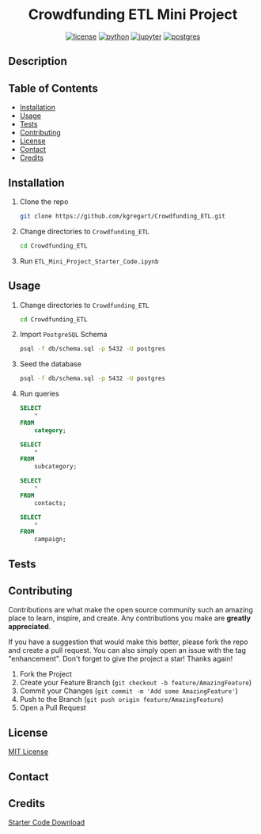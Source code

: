 <div align="center">

# Crowdfunding ETL Mini Project

[![license][license]][license-url]
[![python][python]][python-url]
[![jupyter][jupyter]][jupyter-url]
[![postgres][postgres]][postgres-url]

</div>

## Description

## Table of Contents

-   [Installation](#installation)
-   [Usage](#usage)
-   [Tests](#tests)
-   [Contributing](#contributing)
-   [License](#license)
-   [Contact](#contact)
-   [Credits](#credits)

## Installation

1.  Clone the repo

    ```sh
    git clone https://github.com/kgregart/Crowdfunding_ETL.git
    ```

2.  Change directories to `Crowdfunding_ETL`

    ```sh
    cd Crowdfunding_ETL
    ```

3.  Run `ETL_Mini_Project_Starter_Code.ipynb`

## Usage

1.  Change directories to `Crowdfunding_ETL`

    ```sh
    cd Crowdfunding_ETL
    ```

2.  Import `PostgreSQL` Schema

    ```sh
    psql -f db/schema.sql -p 5432 -U postgres
    ```

3.  Seed the database

    ```sh
    psql -f db/schema.sql -p 5432 -U postgres
    ```

4.  Run queries

    ```sql
    SELECT
        *
    FROM
        category;
    ```

    ```sql
    SELECT
        *
    FROM
        subcategory;
    ```

    ```sql
    SELECT
        *
    FROM
        contacts;
    ```

    ```sql
    SELECT
        *
    FROM
        campaign;
    ```

## Tests

## Contributing

Contributions are what make the open source community such an amazing place to learn, inspire, and create. Any contributions you make are **greatly appreciated**.

If you have a suggestion that would make this better, please fork the repo and create a pull request. You can also simply open an issue with the tag "enhancement".
Don't forget to give the project a star! Thanks again!

1. Fork the Project
2. Create your Feature Branch (`git checkout -b feature/AmazingFeature`)
3. Commit your Changes (`git commit -m 'Add some AmazingFeature'`)
4. Push to the Branch (`git push origin feature/AmazingFeature`)
5. Open a Pull Request

## License

[MIT License](https://opensource.org/licenses/MIT)

## Contact

## Credits

[Starter Code Download](https://static.bc-edx.com/data/dl-1-2/m13/lms/starter/Starter_Files.zip)

[license]: https://img.shields.io/github/license/kgregart/Crowdfunding_ETL.svg?style=for-the-badge
[license-url]: https://github.com/kgregart/Crowdfunding_ETL/blob/master/LICENSE
[python]: https://img.shields.io/badge/python-3776AB?style=for-the-badge&logo=python&logoColor=ffdd54
[python-url]: https://www.python.org/
[jupyter]: https://img.shields.io/badge/jupyter-F37626?style=for-the-badge&logo=jupyter&logoColor=white
[jupyter-url]: https://jupyter.org/
[postgres]: https://img.shields.io/badge/postgres-%23316192.svg?style=for-the-badge&logo=postgresql&logoColor=white
[postgres-url]: https://www.postgresql.org/
